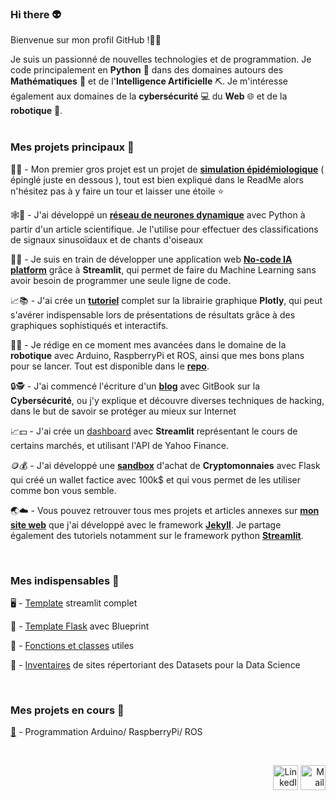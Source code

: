 ### Hi there 👽

Bienvenue sur mon profil GitHub !👋🏼</br>

Je suis un passionné de nouvelles technologies et de programmation. Je code principalement en __Python__ 🐍 dans des domaines autours des __Mathématiques__ 🧮 et de l'__Intelligence Artificielle__ ⛏. Je m'intéresse également aux domaines de la __cybersécurité__ 💻 du __Web__ 🌐 et de la __robotique__ 🤖. <br>
<br>

### Mes projets principaux 📌

🦠🧪 - Mon premier gros projet est un projet de [**simulation épidémiologique**](https://github.com/antonin-lfv/simulation_virus_covid-19) ( épinglé juste en dessous ), tout est bien expliqué dans le ReadMe alors n'hésitez pas à y faire un tour et laisser une étoile ⭐️  <br>

🕸📰 - J'ai développé un [**réseau de neurones dynamique**](https://github.com/antonin-lfv/Dynamic_graph_neural_network/blob/main/README.md) avec Python à partir d'un article scientifique. Je l'utilise pour effectuer des classifications de signaux sinusoïdaux et de chants d'oiseaux <br>

🧠🌐 - Je suis en train de développer une application web [**No-code IA platform**](https://github.com/antonin-lfv/Online_preprocessing_for_ML) grâce à **Streamlit**, qui permet de faire du Machine Learning sans avoir besoin de programmer une seule ligne de code.<br>

📈📚 - J'ai crée un [**tutoriel**](https://github.com/antonin-lfv/Plotly_tutorial) complet sur la librairie graphique **Plotly**, qui peut s'avérer indispensable lors de présentations de résultats grâce à des graphiques sophistiqués et interactifs.

🤖🔋 - Je rédige en ce moment mes avancées dans le domaine de la **robotique** avec Arduino, RaspberryPi et ROS, ainsi que mes bons plans pour se lancer. Tout est disponible dans le [**repo**](https://github.com/antonin-lfv/Robotics). 

🔒🕵️ - J'ai commencé l'écriture d'un [**blog**](https://antoninlefevre45.gitbook.io/cybersecurity/) avec GitBook sur la **Cybersécurité**, ou j'y explique et découvre diverses techniques de hacking, dans le but de savoir se protéger au mieux sur Internet <br>

📈💵 - J'ai crée un [dashboard](https://github.com/antonin-lfv/DashBoard_stock_prices) avec **Streamlit** représentant le cours de certains marchés, et utilisant l'API de Yahoo Finance.

🪙💰 - J'ai développé une [**sandbox**](https://github.com/antonin-lfv/Parrot_wallet) d'achat de **Cryptomonnaies** avec Flask qui créé un wallet factice avec 100k$ et qui vous permet de les utiliser comme bon vous semble.

🌏☁️ - Vous pouvez retrouver tous mes projets et articles annexes sur [**mon site web**](https://antonin-lfv.github.io) que j'ai développé avec le framework [**Jekyll**](https://jekyllrb.com). Je partage également des tutoriels notamment sur le framework python [**Streamlit**](https://streamlit.io). <br>

<br>

### Mes indispensables 📌

🖥 - [Template](https://github.com/antonin-lfv/streamlit_template) streamlit complet 

🚀 - [Template Flask](https://github.com/antonin-lfv/Flask_template) avec Blueprint

🌟 - [Fonctions et classes](https://github.com/antonin-lfv/Utils) utiles

📂 - [Inventaires](https://github.com/antonin-lfv/Gallery-of-Datasets) de sites répertoriant des Datasets pour la Data Science


<br>

### Mes projets en cours 📌

[🤖](https://github.com/antonin-lfv/Robotics) - Programmation Arduino/ RaspberryPi/ ROS

<br>

<p align="right">
  <a href="https://www.linkedin.com/in/antonin-lefevre-565b8b141" class="fancybox" ><img src="https://user-images.githubusercontent.com/63207451/97303444-b2c04380-185a-11eb-8cfc-864c33a64e4b.png" title="LinkedIn" width="40" height="40"></a>
  <a href="mailto:antoninlefevre45@icloud.com" class="fancybox" ><img src="https://user-images.githubusercontent.com/63207451/97303543-cec3e500-185a-11eb-8adc-c1364e2054a9.png" title="Mail" width="40" height="40"></a>
</p>




